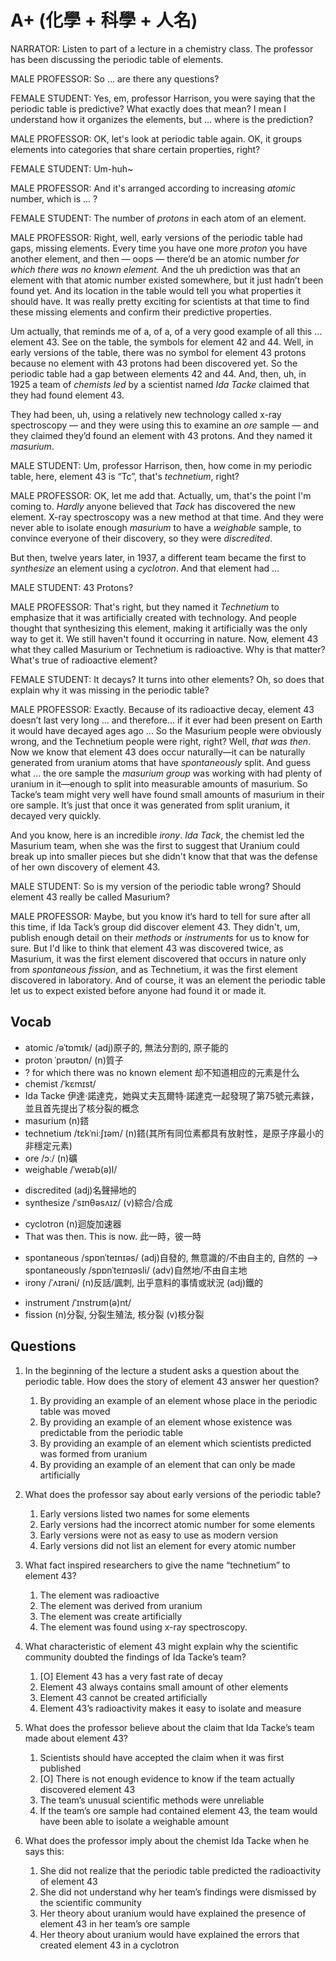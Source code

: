 # A+ (化學 + 科學 + 人名)

NARRATOR: Listen to part of a lecture in a chemistry class. The professor has been discussing the periodic table of elements.

MALE PROFESSOR: So … are there any questions?

FEMALE STUDENT: Yes, em, professor Harrison, you were saying that the periodic table is predictive? What exactly does that mean? I mean I understand how it organizes the elements, but … where is the prediction?

MALE PROFESSOR: OK, let's look at periodic table again. OK, it groups elements into categories that share certain properties, right?

FEMALE STUDENT: Um-huh~

MALE PROFESSOR: And it's arranged according to increasing *atomic* number, which is … ?

FEMALE STUDENT: The number of *protons* in each atom of an element.

MALE PROFESSOR: Right, well, early versions of the periodic table had gaps, missing elements. Every time you have one more *proton* you have another element, and then — oops — there’d be an atomic number *for which there was no known element.* And the uh prediction was that an element with that atomic number existed somewhere, but it just hadn’t been found yet. And its location in the table would tell you what properties it should have. It was really pretty exciting for scientists at that time to find these missing elements and confirm their predictive properties.

Um actually, that reminds me of a, of a, of a very good example of all this … element 43. See on the table, the symbols for element 42 and 44. Well, in early versions of the table, there was no symbol for element 43 protons because no element with 43 protons had been discovered yet. So the periodic table had a gap between elements 42 and 44. And, then, uh, in 1925 a team of *chemists* *led* by a scientist named *Ida Tacke* claimed that they had found element 43.

They had been, uh, using a relatively new technology called x-ray spectroscopy — and they were using this to examine an *ore* sample — and they claimed they’d found an element with 43 protons. And they named it *masurium*.

MALE STUDENT: Um, professor Harrison, then, how come in my periodic table, here, element 43 is “Tc”, that's *technetium*, right?

MALE PROFESSOR: OK, let me add that. Actually, um, that's the point I'm coming to. *Hardly* anyone believed that *Tack* has discovered the new element. X-ray spectroscopy was a new method at that time. And they were never able to isolate enough *masurium* to have a *weighable* sample, to convince everyone of their discovery, so they were *discredited*.

But then, twelve years later, in 1937, a different team became the first to *synthesize* an element using a *cyclotron*. And that element had … 

MALE STUDENT: 43 Protons?

MALE PROFESSOR: That's right, but they named it *Technetium* to emphasize that it was artificially created with technology. And people thought that synthesizing this element, making it artificially was the only way to get it. We still haven't found it occurring in nature. Now, element 43 what they called Masurium or Technetium is radioactive. Why is that matter? What's true of radioactive element?

FEMALE STUDENT: It decays? It turns into other elements? Oh, so does that explain why it was missing in the periodic table?

MALE PROFESSOR: Exactly. Because of its radioactive decay, element 43 doesn’t last very long … and therefore… if it ever had been present on Earth it would have decayed ages ago … So the Masurium people were obviously wrong, and the Technetium people were right, right? Well, *that was then*. Now we know that element 43 does occur naturally—it can be naturally generated from uranium atoms that have *spontaneously* split. And guess what ... the ore sample the *masurium group* was working with had plenty of uranium in it—enough to split into measurable amounts of masurium. So Tacke’s team might very well have found small amounts of masurium in their ore sample. It’s just that once it was generated from split uranium, it decayed very quickly.

And you know, here is an incredible *irony*. *Ida Tack*, the chemist led the Masurium team, when she was the first to suggest that Uranium could break up into smaller pieces but she didn't know that that was the defense of her own discovery of element 43.

MALE STUDENT: So is my version of the periodic table wrong? Should element 43 really be called Masurium?

MALE PROFESSOR: Maybe, but you know it‘s hard to tell for sure after all this time, if Ida Tack’s group did discover element 43. They didn't, um, publish enough detail on their *methods* or *instruments* for us to know for sure. But I'd like to think that element 43 was discovered twice, as Masurium, it was the first element discovered that occurs in nature only from *spontaneous* *fission*, and as Technetium, it was the first element discovered in laboratory. And of course, it was an element the periodic table let us to expect existed before anyone had found it or made it.

## Vocab
- atomic /əˈtɒmɪk/ (adj)原子的, 無法分割的, 原子能的
- proton ˈprəʊtɒn/ (n)質子
- ? for which there was no known element 却不知道相应的元素是什么
- chemist /ˈkɛmɪst/ 
- Ida Tacke 伊達·諾達克，她與丈夫瓦爾特·諾達克一起發現了第75號元素錸，並且首先提出了核分裂的概念
- masurium (n)鎝
- technetium /tɛkˈniːʃɪəm/ (n)鎝(其所有同位素都具有放射性，是原子序最小的非穩定元素)
- ore /ɔː/ (n)礦
- weighable /ˈweɪəb(ə)l/ 
+ discredited (adj)名聲掃地的
+ synthesize /ˈsɪnθəsʌɪz/  (v)綜合/合成
- cyclotron (n)迴旋加速器
- That was then. This is now. 此一時，彼一時
+ spontaneous /spɒnˈteɪnɪəs/ (adj)自發的, 無意識的/不由自主的, 自然的 --> spontaneously /spɒnˈteɪnɪəsli/ (adv)自然地/不由自主地
+ irony /ˈʌɪrəni/ (n)反話/諷刺, 出乎意料的事情或狀況 (adj)鐵的 
- instrument /ˈɪnstrʊm(ə)nt/ 
- fission (n)分裂, 分裂生殖法, 核分裂 (v)核分裂

## Questions
1. In the beginning of the lecture a student asks a question about the periodic table. How does the story of element 43 answer her question? 
	1. By providing an example of an element whose place in the periodic table was moved
	1. By providing an example of an element whose existence was predictable from the periodic table
	1. By providing an example of an element which scientists predicted was formed from uranium
	1. By providing an example of an element that can only be made artificially

2. What does the professor say about early versions of the periodic table? 
	1. Early versions listed two names for some elements
	1. Early versions had the incorrect atomic number for some elements
	1. Early versions were not as easy to use as modern version
	1. Early versions did not list an element for every atomic number

3. What fact inspired researchers to give the name “technetium” to element 43? 
	1. The element was radioactive
	1. The element was derived from uranium
	1. The element was create artificially
	1. The element was found using x-ray spectroscopy.

4. What characteristic of element 43 might explain why the scientific community doubted the findings of Ida Tacke’s team? 
	1. [O] Element 43 has a very fast rate of decay
	1. Element 43 always contains small amount of other elements
	1. Element 43 cannot be created artificially
	1. Element 43’s radioactivity makes it easy to isolate and measure

5. What does the professor believe about the claim that Ida Tacke’s team made about element 43? 
	1. Scientists should have accepted the claim when it was first published
	1. [O] There is not enough evidence to know if the team actually discovered element 43
	1. The team’s unusual scientific methods were unreliable
	1. If the team’s ore sample had contained element 43, the team would have been able to isolate a weighable amount

6. What does the professor imply about the chemist Ida Tacke when he says this: 
	1. She did not realize that the periodic table predicted the radioactivity of element 43
	1. She did not understand why her team’s findings were dismissed by the scientific community
	1. Her theory about uranium would have explained the presence of element 43 in her team’s ore sample
	1. Her theory about uranium would have explained the errors that created element 43 in a cyclotron
